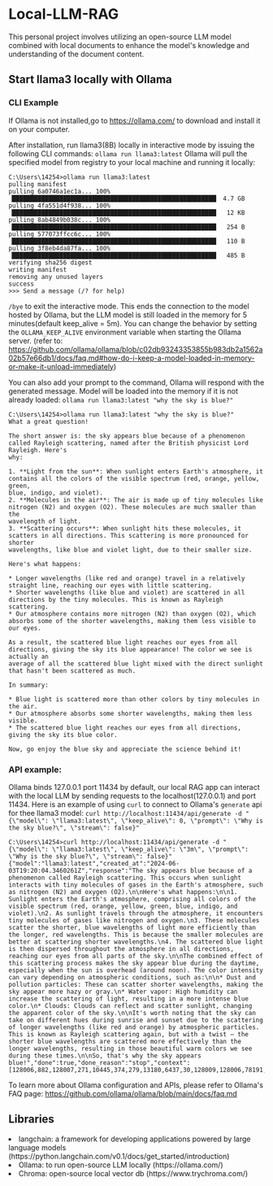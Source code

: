 # Local-LLM-RAG

This personal project involves utilizing an open-source LLM model combined with local documents to enhance the model's knowledge and understanding of the document content.

## Start llama3 locally with Ollama
### CLI Example
If Ollama is not installed,go to https://ollama.com/ to download and install it on your computer.

After installation, run llama3(8B) locally in interactive mode by issuing the following CLI commands:
```ollama run llama3:latest```
Ollama will pull the specified model from registry to your local machine and running it locally:
```
C:\Users\14254>ollama run llama3:latest
pulling manifest
pulling 6a0746a1ec1a... 100% ▕████████████████████████████████████████████████████████▏ 4.7 GB
pulling 4fa551d4f938... 100% ▕████████████████████████████████████████████████████████▏  12 KB
pulling 8ab4849b038c... 100% ▕████████████████████████████████████████████████████████▏  254 B
pulling 577073ffcc6c... 100% ▕████████████████████████████████████████████████████████▏  110 B
pulling 3f8eb4da87fa... 100% ▕████████████████████████████████████████████████████████▏  485 B
verifying sha256 digest
writing manifest
removing any unused layers
success
>>> Send a message (/? for help)
```
`/bye` to exit the interactive mode. This ends the connection to the model hosted by Ollama, but the LLM model is still loaded in the memory for 5 minutes(default keep_alive = 5m). You can change the behavior by setting the `OLLAMA_KEEP_ALIVE` environment variable when starting the Ollama server. (refer to: https://github.com/ollama/ollama/blob/c02db93243353855b983db2a1562a02b57e66db1/docs/faq.md#how-do-i-keep-a-model-loaded-in-memory-or-make-it-unload-immediately)

You can also add your prompt to the command, Ollama will respond with the generated message. Model will be loaded into the memory if it is not already loaded:
`ollama run llama3:latest "why the sky is blue?"`
```
C:\Users\14254>ollama run llama3:latest "why the sky is blue?"
What a great question!

The short answer is: the sky appears blue because of a phenomenon called Rayleigh scattering, named after the British physicist Lord Rayleigh. Here's
why:

1. **Light from the sun**: When sunlight enters Earth's atmosphere, it contains all the colors of the visible spectrum (red, orange, yellow, green,
blue, indigo, and violet).
2. **Molecules in the air**: The air is made up of tiny molecules like nitrogen (N2) and oxygen (O2). These molecules are much smaller than the
wavelength of light.
3. **Scattering occurs**: When sunlight hits these molecules, it scatters in all directions. This scattering is more pronounced for shorter
wavelengths, like blue and violet light, due to their smaller size.

Here's what happens:

* Longer wavelengths (like red and orange) travel in a relatively straight line, reaching our eyes with little scattering.
* Shorter wavelengths (like blue and violet) are scattered in all directions by the tiny molecules. This is known as Rayleigh scattering.
* Our atmosphere contains more nitrogen (N2) than oxygen (O2), which absorbs some of the shorter wavelengths, making them less visible to our eyes.

As a result, the scattered blue light reaches our eyes from all directions, giving the sky its blue appearance! The color we see is actually an
average of all the scattered blue light mixed with the direct sunlight that hasn't been scattered as much.

In summary:

* Blue light is scattered more than other colors by tiny molecules in the air.
* Our atmosphere absorbs some shorter wavelengths, making them less visible.
* The scattered blue light reaches our eyes from all directions, giving the sky its blue color.

Now, go enjoy the blue sky and appreciate the science behind it!
```
### API example:
Ollama binds 127.0.0.1 port 11434 by default, our local RAG app can interact with the local LLM by sending requests to the localhost(127.0.0.1) and port 11434.
Here is an example of using `curl` to connect to Ollama's `generate` api for thee llama3 model:
`curl http://localhost:11434/api/generate -d "{\"model\": \"llama3:latest\", \"keep_alive\": 0, \"prompt\": \"Why is the sky blue?\", \"stream\": false}"`
```
C:\Users\14254>curl http://localhost:11434/api/generate -d "{\"model\": \"llama3:latest\", \"keep_alive\": \"3m\", \"prompt\": \"Why is the sky blue?\", \"stream\": false}"
{"model":"llama3:latest","created_at":"2024-06-03T19:20:04.3460261Z","response":"The sky appears blue because of a phenomenon called Rayleigh scattering. This occurs when sunlight interacts with tiny molecules of gases in the Earth's atmosphere, such as nitrogen (N2) and oxygen (O2).\n\nHere's what happens:\n\n1. Sunlight enters the Earth's atmosphere, comprising all colors of the visible spectrum (red, orange, yellow, green, blue, indigo, and violet).\n2. As sunlight travels through the atmosphere, it encounters tiny molecules of gases like nitrogen and oxygen.\n3. These molecules scatter the shorter, blue wavelengths of light more efficiently than the longer, red wavelengths. This is because the smaller molecules are better at scattering shorter wavelengths.\n4. The scattered blue light is then dispersed throughout the atmosphere in all directions, reaching our eyes from all parts of the sky.\n\nThe combined effect of this scattering process makes the sky appear blue during the daytime, especially when the sun is overhead (around noon). The color intensity can vary depending on atmospheric conditions, such as:\n\n* Dust and pollution particles: These can scatter shorter wavelengths, making the sky appear more hazy or gray.\n* Water vapor: High humidity can increase the scattering of light, resulting in a more intense blue color.\n* Clouds: Clouds can reflect and scatter sunlight, changing the apparent color of the sky.\n\nIt's worth noting that the sky can take on different hues during sunrise and sunset due to the scattering of longer wavelengths (like red and orange) by atmospheric particles. This is known as Rayleigh scattering again, but with a twist – the shorter blue wavelengths are scattered more effectively than the longer wavelengths, resulting in those beautiful warm colors we see during these times.\n\nSo, that's why the sky appears blue!","done":true,"done_reason":"stop","context":[128006,882,128007,271,10445,374,279,13180,6437,30,128009,128006,78191,128007,271,791,13180,8111,6437,1606,315,264,25885,2663,13558,64069,72916,13,1115,13980,994,40120,84261,449,13987,35715,315,45612,304,279,9420,596,16975,11,1778,439,47503,320,45,17,8,323,24463,320,46,17,3677,8586,596,1148,8741,1473,16,13,8219,4238,29933,279,9420,596,16975,11,46338,682,8146,315,279,9621,20326,320,1171,11,19087,11,14071,11,6307,11,6437,11,1280,7992,11,323,80836,4390,17,13,1666,40120,35292,1555,279,16975,11,433,35006,13987,35715,315,45612,1093,47503,323,24463,627,18,13,4314,35715,45577,279,24210,11,6437,93959,315,3177,810,30820,1109,279,5129,11,2579,93959,13,1115,374,1606,279,9333,35715,527,2731,520,72916,24210,93959,627,19,13,578,38067,6437,3177,374,1243,77810,6957,279,16975,304,682,18445,11,19261,1057,6548,505,682,5596,315,279,13180,382,791,11093,2515,315,420,72916,1920,3727,279,13180,5101,6437,2391,279,62182,11,5423,994,279,7160,374,32115,320,20019,38245,570,578,1933,21261,649,13592,11911,389,45475,4787,11,1778,439,1473,9,33093,323,25793,19252,25,4314,649,45577,24210,93959,11,3339,279,13180,5101,810,305,13933,477,18004,627,9,10164,38752,25,5234,38193,649,5376,279,72916,315,3177,11,13239,304,264,810,19428,6437,1933,627,9,15161,82,25,15161,82,649,8881,323,45577,40120,11,10223,279,10186,1933,315,279,13180,382,2181,596,5922,27401,430,279,13180,649,1935,389,2204,82757,2391,64919,323,44084,4245,311,279,72916,315,5129,93959,320,4908,2579,323,19087,8,555,45475,19252,13,1115,374,3967,439,13558,64069,72916,1578,11,719,449,264,27744,1389,279,24210,6437,93959,527,38067,810,13750,1109,279,5129,93959,11,13239,304,1884,6366,8369,8146,584,1518,2391,1521,3115,382,4516,11,430,596,3249,279,13180,8111,6437,0,128009],"total_duration":15815028000,"load_duration":1028900,"prompt_eval_duration":294653000,"eval_count":346,"eval_duration":15517806000}
```

To learn more about Ollama configuration and APIs, please refer to Ollama's FAQ page: https://github.com/ollama/ollama/blob/main/docs/faq.md
## Libraries
<li>langchain: a framework for developing applications powered by large language models (https://python.langchain.com/v0.1/docs/get_started/introduction)
<li>Ollama: to run open-source LLM locally (https://ollama.com/)
<li>Chroma: open-source local vector db (https://www.trychroma.com/)